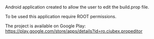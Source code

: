 Android application created to allow the user to edit the build.prop file.

To be used this application require ROOT permissions.

The project is available on Google Play: https://play.google.com/store/apps/details?id=ro.ciubex.propeditor
